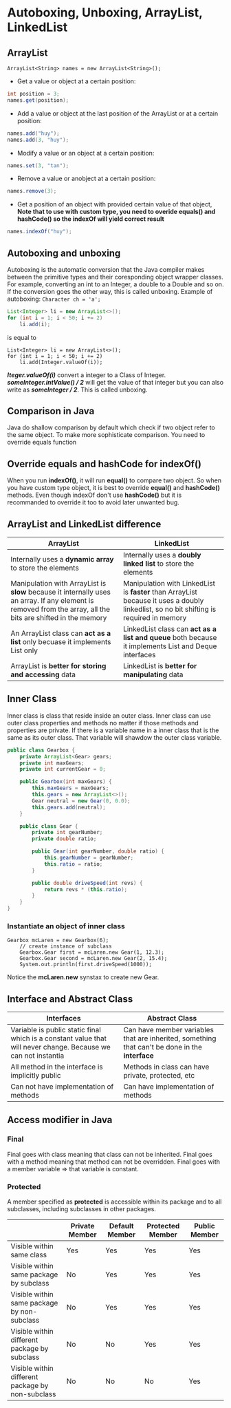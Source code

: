 # Autoboxing, Unboxing, ArrayList, LinkedList
## ArrayList
`ArrayList<String> names = new ArrayList<String>(); `
* Get a value or object at a certain position: 
```java
int position = 3;
names.get(position); 
```
* Add a value or object at the last position of the ArrayList or at a certain position:
```java
names.add("huy");
names.add(3, "huy");
```
* Modify a value or an object at a certain position:
```java
names.set(3, "tan");
```
* Remove a value or anobject at a certain position:
```java
names.remove(3);
```
* Get a position of an object with provided certain value of that object, **Note that to use with custom type, you need to overide equals() and hashCode() so the indexOf will yield correct result**
```java
names.indexOf("huy");
```
## Autoboxing and unboxing
Autoboxing is the automatic conversion that the Java compiler makes between the primitive types and their coresponding object wrapper classes. For example, converting an int to an Integer, a double to a Double and so on. If the conversion goes the other way, this is called unboxing.
Example of autoboxing: `Character ch = 'a';`
```java
List<Integer> li = new ArrayList<>();
for (int i = 1; i < 50; i += 2)
    li.add(i);
```
is equal to
```
List<Integer> li = new ArrayList<>();
for (int i = 1; i < 50; i += 2)
    li.add(Integer.valueOf(i));
```
***Iteger.valueOf(i)*** convert a integer to a Class of Integer.
***someInteger.intValue() / 2*** will get the value of that integer but you can also write as ***someInteger / 2***. This is called unboxing.

## Comparison in Java
Java do shallow comparison by default which check if two object refer to the same object. To make more sophisticate comparison. You need to override equals function

## Override equals and hashCode for indexOf()
When you run **indexOf()**, it will run **equal()** to compare two object. So when you have custom type object, it is best to override **equal()** and **hashCode()** methods. Even though indexOf don't use **hashCode()** but it is recommanded to override it too to avoid later unwanted bug.

## ArrayList and LinkedList difference
| ArrayList                 | LinkedList        |
|---------------------------|-------------------|
|Internally uses a **dynamic array** to store the elements| Internally uses a **doubly linked list** to store the elements | 
|Manipulation with ArrayList is **slow** because it internally uses an array. If any element is removed from the array, all the bits are shifted in the memory| Manipulation with LinkedList is **faster** than ArrayList because it uses a doubly linkedlist, so no bit shifting is required in memory|
|An ArrayList class can **act as a list** only becuase it implements List only|LinkedList class can **act as a list and queue** both because it implements List and Deque interfaces|
|ArrayList is **better for storing and accessing** data|LinkedList is **better for manipulating** data|

## Inner Class
Inner class is class that reside inside an outer class. Inner class can use outer class properties and methods no matter if those methods and properties are private. If there is a variable name in a inner class that is the same as its outer class. That variable will shawdow the outer class variable.
```java
public class Gearbox {
    private ArrayList<Gear> gears;
    private int maxGears;
    private int currentGear = 0;

    public Gearbox(int maxGears) {
        this.maxGears = maxGears;
        this.gears = new ArrayList<>();
        Gear neutral = new Gear(0, 0.0);
        this.gears.add(neutral);
    }

    public class Gear {
        private int gearNumber;
        private double ratio;

        public Gear(int gearNumber, double ratio) {
            this.gearNumber = gearNumber;
            this.ratio = ratio;
        }

        public double driveSpeed(int revs) {
            return revs * (this.ratio);
        }
    }
}
```
### Instantiate an object of inner class
```
Gearbox mcLaren = new Gearbox(6);
    // create instance of subclass
    Gearbox.Gear first = mcLaren.new Gear(1, 12.3);
    Gearbox.Gear second = mcLaren.new Gear(2, 15.4);
    System.out.println(first.driveSpeed(1000));
```

Notice the **mcLaren.new** synstax to create new Gear.


## Interface and Abstract Class
| Interfaces        | Abstract Class        |
|-------------------|-----------------------|
|Variable is public static final which is a constant value that will never change. Because we can not instantia| Can have member variables that are inherited, something that can't be done in the **interface**|
|All method in the interface is implicitly public | Methods in class can have private, protected, etc|
|Can not have implementation of methods| Can have implementation of methods |

## Access modifier in Java
### Final
Final goes with class meaning that class can not be inherited.
Final goes with a method meaning that method can not be overridden.
Final goes with a member variable => that variable is constant.

### Protected
A member specified as **protected** is accessible within its package and to all subclasses, including subclasses in other packages.

|                 | Private Member | Default Member | Protected Member | Public Member|
|-----------------|----------------|----------------|------------------|--------------|
|Visible within same class|Yes|Yes|Yes|Yes|
|Visible within same package by subclass|No|Yes|Yes|Yes|
|Visible within same package by non-subclass|No|Yes|Yes|Yes|
|Visible within different package by subclass|No|No|Yes|Yes|
|Visible within different package by non-subclass|No|No|No|Yes|
